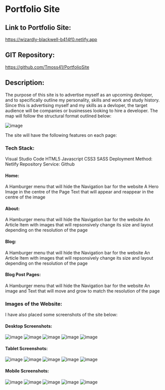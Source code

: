 # Portfolio Site
## Link to Portfolio Site: 
https://wizardly-blackwell-b414f0.netlify.app

## GIT Repository:
https://github.com/Tmoss41/PortfolioSite

## Description: 
The purpose of this site is to advertise myself as an upcoming devloper, and to specifically outline my personality, skills and work and study history. Since this is advertising myself and my skills as a devloper, the target audience will be companies or businesses looking to hire a developer. The map will follow the structural format outlined below:

![image](/Doc/Sitemap.png "Logo Title Text 1")

The site will have the following features on each page:
### Tech Stack:
Visual Studio Code
HTML5
Javascript
CSS3
SASS
Deployment Method: Netlify
Repository Service: Github

#### Home:
A Hamburger menu that will hide the Navigation bar for the website
A Hero Image in the centre of the Page
Text that will appear and reappear in the centre of the image
#### About:
A Hamburger menu that will hide the Navigation bar for the website
An Article Item with images that will repsonsively change its size and layout depending on the resolution of the page
#### Blog:
A Hamburger menu that will hide the Navigation bar for the website
An Article Item with images that will repsonsively change its size and layout depending on the resolution of the page
#### Blog Post Pages:
A Hamburger menu that will hide the Navigation bar for the website
An image and Text that will move and grow to match the resolution of the page

### Images of the Website:
I have also placed some screenshots of the site below:
#### Desktop Screenshots:
![image](./Doc/DesktopHomeScreenshot.png)
![image](./Doc/NavDesktopScreenshot.png)
![image](./Doc/AboutDesktopScreenshot.png)
![image](./Doc/BlogDesktopScreenshot.png)
![image](./Doc/BlogpostDesktop.png)
#### Tablet Screenshots:
![image](./Doc/TabletHomeScreenshot.png)
![image](./Doc/NavTabletScreenshot.png)
![image](./Doc/AboutTabletScreenshot.png)
![image](./Doc/BlogTabletScreenshot.png)
![image](./Doc/BlogpostTablet.png)
#### Mobile Screenshots:
![image](./Doc/MobileHomeScreenshot.png)
![image](./Doc/NavMobileScreenshot.png)
![image](./Doc/AboutMobileScreenshot.png)
![image](./Doc/BlogMobileScreenshot.png)
![image](./Doc/BlogpostMobile.png)



